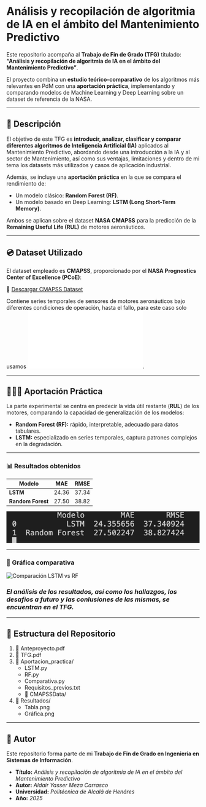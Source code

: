 # Análisis y recopilación de algoritmia de IA en el ámbito del Mantenimiento Predictivo  

Este repositorio acompaña al **Trabajo de Fin de Grado (TFG)** titulado:  
**“Análisis y recopilación de algoritmia de IA en el ámbito del Mantenimiento Predictivo”**.  

El proyecto combina un **estudio teórico-comparativo** de los algoritmos más relevantes en PdM con una **aportación práctica**, implementando y comparando modelos de Machine Learning y Deep Learning sobre un dataset de referencia de la NASA.  

---

## 📖 Descripción  

El objetivo de este TFG es **introducir, analizar, clasificar y comparar diferentes algoritmos de Inteligencia Artificial (IA)** aplicados al Mantenimiento Predictivo, abordando desde una introducción a la IA y al sector de Mantenimiento, así como sus ventajas, limitaciones y dentro de mi tema los datasets más utilizados y casos de aplicación industrial.  

Además, se incluye una **aportación práctica** en la que se compara el rendimiento de:  
- Un modelo clásico: **Random Forest (RF)**.  
- Un modelo basado en Deep Learning: **LSTM (Long Short-Term Memory)**.  

Ambos se aplican sobre el dataset **NASA CMAPSS** para la predicción de la **Remaining Useful Life (RUL)** de motores aeronáuticos.  

---

## 💿 Dataset Utilizado  

El dataset empleado es **CMAPSS**, proporcionado por el **NASA Prognostics Center of Excellence (PCoE)**:  

🔗 [Descargar CMAPSS Dataset](https://data.nasa.gov/dataset/cmapss-jet-engine-simulated-data)  

Contiene series temporales de sensores de motores aeronáuticos bajo diferentes condiciones de operación, hasta el fallo, para este caso solo usamos !["train_FD001.txt"](/Aportacion_práctica/CMAPSSData/train_FD001.txt).

---

## 🧑🏽‍💻 Aportación Práctica  

La parte experimental se centra en predecir la vida útil restante (**RUL**) de los motores, comparando la capacidad de generalización de los modelos:  

- **Random Forest (RF):** rápido, interpretable, adecuado para datos tabulares.  
- **LSTM:** especializado en series temporales, captura patrones complejos en la degradación.  

---

### 📊 Resultados obtenidos  

| Modelo         | MAE    | RMSE   |
|----------------|--------|--------|
| **LSTM**       | 24.36  | 37.34  |
| **Random Forest** | 27.50  | 38.82  |

![Tabla de resultado](Resultados/Tabla.png)

---

### 🔎 Gráfica comparativa  

![Comparación LSTM vs RF](Resultados/Gráfica.png)  

### ***El análisis de los resultados, así como los hallazgos, los desafios a futuro y las conlusiones de las mismas, se encuentran en el TFG.***
---

## 📂 Estructura del Repositorio  
1. 📄 Anteproyecto.pdf
2. 📄 TFG.pdf
3. 📂 Aportacion_practica/
   * LSTM.py
   * RF.py 
   * Comparativa.py
   * Requisitos_previos.txt
   * 📂 CMAPSSData/ 
4. 📂 Resultados/
    * Tabla.png
    * Gráfica.png 

---

## 👤 Autor  

Este repositorio forma parte de mi **Trabajo de Fin de Grado en Ingeniería en Sistemas de Información**.  

- **Título:** *Análisis y recopilación de algoritmia de IA en el ámbito del Mantenimiento Predictivo*  
- **Autor:** *Aldair Yasser Meza Carrasco*
- **Universidad:** *Politécnica de Alcalá de Henáres*
- **Año:** *2025* 

